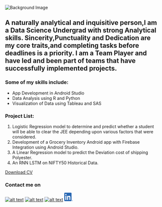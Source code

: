 

![Background Image](https://cdn.vox-cdn.com/uploads/chorus_asset/file/19167110/DigiTale_v2_Landscape.0.png)


## A naturally analytical and inquisitive person,I am a Data Science Undergrad with strong Analytical skills. Sincerity,Punctuality and Dedication are my core traits,and completing tasks before deadlines is a priority. I am a Team Player and have led and been part of teams that have successfully implemented projects.

### Some of my skills include:
- App Development in Android Studio
- Data Analysis using R and Python
- Visualization of Data using Tableau and SAS

### Project List:
1. Logistic Regression model to determine and predict whether a student will be able to clear the JEE depending upon various factors that were considered.
2. Development of a Grocery Inventory Android app with Firebase Integration using Android Studio.
3. A Linear Regression model to predict the Deviation cost of shipping Polyester.
4. An RNN LSTM on NIFTY50 Historical Data.








[Download CV](/docs/Aadityaharan_CV.pdf)

### Contact me on

[![alt text][1.1]][1]
[![alt text][2.1]][2]
[![alt text][3.1]][3]
[![alt text][4.1]][4]





[1.1]: http://i.imgur.com/wWzX9uB.png (twitter icon without padding)
[2.1]: http://i.imgur.com/fep1WsG.png (facebook icon without padding)
[3.1]: http://i.imgur.com/9I6NRUm.png (github icon without padding)
[4.1]: /thumbnails/LI-In-Bug.png (linkedin icon without padding)





[1]: https://twitter.com/aadiharan99
[2]: https://www.facebook.com/aaditya.haran
[3]: https://twitter.com/aadiharan99
[4]: https://www.linkedin.com/in/aadityaharan-ganesh-22b831168/










